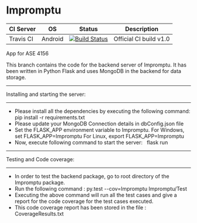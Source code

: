 # Impromptu

| CI Server | OS      | Status | Description |
| --------- | ------- | ------ | ----------- |
| Travis CI   | Android   | [![Build Status](https://travis-ci.org/tfmunat/Impromptu.svg?branch=master)](https://travis-ci.org/tfmunat/Impromptu) | Official CI build v1.0 |

App for ASE 4156

This branch contains the code for the backend server of Impromptu. It has been written in Python Flask and uses MongoDB in the backend for data storage.

************************************
Installing and starting the server:
************************************
- Please install all the dependencies by executing the following command:
    pip install -r requirements.txt
- Please update your MongoDB Connection details in dbConfig.json file
- Set the FLASK_APP environment variable to Impromptu. 
  For Windows,
    set FLASK_APP=Impromptu
  For Linux,
    export FLASK_APP=Impromptu
- Now, execute following command to start the server:
   flask run

***************************
Testing and Code coverage:
***************************
- In order to test the backend package, go to root directory of the Impromptu package.
- Run the following command :
    py.test --cov=Impromptu Impromptu/Test
- Executing the above command will run all the test cases and give a report for the code coverage for the test cases executed.
- This code coverage report has been stored in the file : CoverageResults.txt
